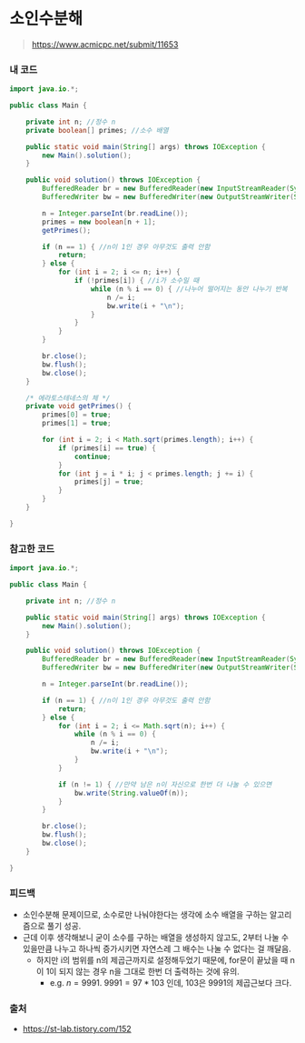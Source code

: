 # 소인수분해

> https://www.acmicpc.net/submit/11653

### 내 코드

```java
import java.io.*;

public class Main {

    private int n; //정수 n
    private boolean[] primes; //소수 배열

    public static void main(String[] args) throws IOException {
        new Main().solution();
    }

    public void solution() throws IOException {
        BufferedReader br = new BufferedReader(new InputStreamReader(System.in));
        BufferedWriter bw = new BufferedWriter(new OutputStreamWriter(System.out));

        n = Integer.parseInt(br.readLine());
        primes = new boolean[n + 1];
        getPrimes();

        if (n == 1) { //n이 1인 경우 아무것도 출력 안함
            return;
        } else {
            for (int i = 2; i <= n; i++) {
                if (!primes[i]) { //i가 소수일 때
                    while (n % i == 0) { //나누어 떨어지는 동안 나누기 반복
                        n /= i;
                        bw.write(i + "\n");
                    }
                }
            }
        }

        br.close();
        bw.flush();
        bw.close();
    }

    /* 에라토스테네스의 체 */
    private void getPrimes() {
        primes[0] = true;
        primes[1] = true;

        for (int i = 2; i < Math.sqrt(primes.length); i++) {
            if (primes[i] == true) {
                continue;
            }
            for (int j = i * i; j < primes.length; j += i) {
                primes[j] = true;
            }
        }
    }

}
```

### 참고한 코드

```java
import java.io.*;

public class Main {

    private int n; //정수 n

    public static void main(String[] args) throws IOException {
        new Main().solution();
    }

    public void solution() throws IOException {
        BufferedReader br = new BufferedReader(new InputStreamReader(System.in));
        BufferedWriter bw = new BufferedWriter(new OutputStreamWriter(System.out));

        n = Integer.parseInt(br.readLine());

        if (n == 1) { //n이 1인 경우 아무것도 출력 안함
            return;
        } else {
            for (int i = 2; i <= Math.sqrt(n); i++) {
                while (n % i == 0) {
                    n /= i;
                    bw.write(i + "\n");
                }
            }

            if (n != 1) { //만약 남은 n이 자신으로 한번 더 나눌 수 있으면
                bw.write(String.valueOf(n));
            }
        }

        br.close();
        bw.flush();
        bw.close();
    }

}
```

### 피드백

- 소인수분해 문제이므로, 소수로만 나눠야한다는 생각에 소수 배열을 구하는 알고리즘으로 풀기 성공.
- 근데 이후 생각해보니 굳이 소수를 구하는 배열을 생성하지 않고도, 2부터 나눌 수 있을만큼 나누고 하나씩 증가시키면 자연스레 그 배수는 나눌 수 없다는 걸 깨달음.
  - 하지만 i의 범위를 n의 제곱근까지로 설정해두었기 때문에, for문이 끝났을 때 n이 1이 되지 않는 경우 n을 그대로 한번 더 출력하는 것에 유의.
    - e.g. $n = 9991$. $9991 = 97 * 103$ 인데, 103은 9991의 제곱근보다 크다.

### 출처

- https://st-lab.tistory.com/152